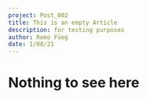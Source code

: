 ```yaml
---
project: Post_002
title: This is an empty Article
description: for testing purposes
author: Remo Füeg
date: 1/08/21
---
```


# Nothing to see here